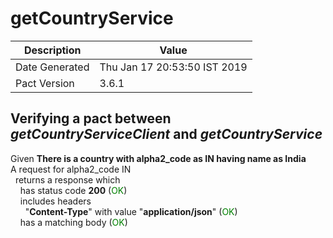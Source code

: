 # getCountryService

| Description    | Value |
| -------------- | ----- |
| Date Generated | Thu Jan 17 20:53:50 IST 2019 |
| Pact Version   | 3.6.1 |

## Verifying a pact between _getCountryServiceClient_ and _getCountryService_

Given **There is a country with alpha2_code as IN having name as India**  
A request for alpha2_code IN  
&nbsp;&nbsp;returns a response which  
&nbsp;&nbsp;&nbsp;&nbsp;has status code **200** (<span style='color:green'>OK</span>)  
&nbsp;&nbsp;&nbsp;&nbsp;includes headers  
&nbsp;&nbsp;&nbsp;&nbsp;&nbsp;&nbsp;"**Content-Type**" with value "**application/json**" (<span style='color:green'>OK</span>)  
&nbsp;&nbsp;&nbsp;&nbsp;has a matching body (<span style='color:green'>OK</span>)  
